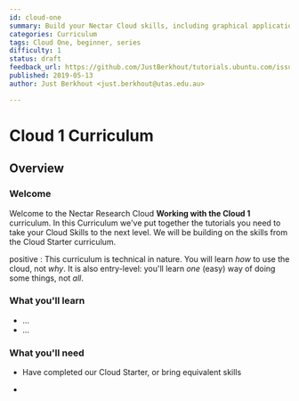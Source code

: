```yaml
---
id: cloud-one
summary: Build your Nectar Cloud skills, including graphical applications, volume storage , snapshots and resizing.
categories: Curriculum
tags: Cloud One, beginner, series
difficulty: 1
status: draft
feedback_url: https://github.com/JustBerkhout/tutorials.ubuntu.com/issues
published: 2019-05-13
author: Just Berkhout <just.berkhout@utas.edu.au>

---
```


# Cloud 1 Curriculum

## Overview

### Welcome

Welcome to the Nectar Research Cloud **Working with the Cloud 1** curriculum. In this Curriculum we've put together the tutorials you need to take your Cloud Skills to the next level. We will be building on the skills from the Cloud Starter curriculum.  

positive
: This curriculum is technical in nature. You will learn *how* to use the cloud, not *why*. It is also entry-level: you'll learn *one* (easy) way of doing some things, not *all*. 

### What you'll learn

- ...
- ...

### What you'll need

- Have completed our Cloud Starter, or bring equivalent skills

- 

  

